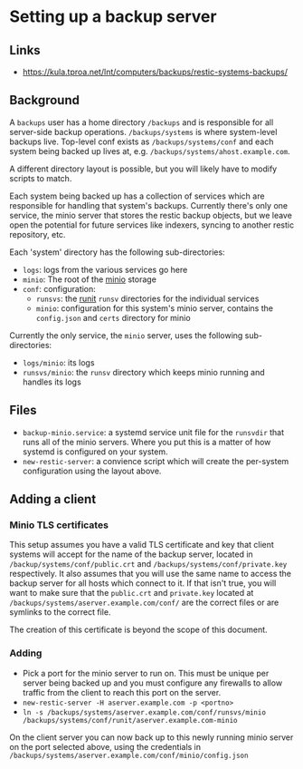 # Setting up a backup server

## Links
* https://kula.tproa.net/lnt/computers/backups/restic-systems-backups/

## Background
A `backups` user has a home directory `/backups` and is responsible for
all server-side backup operations. `/backups/systems` is where system-level
backups live. Top-level conf exists as `/backups/systems/conf` and each
system being backed up lives at, e.g. `/backups/systems/ahost.example.com`.

A different directory layout is possible, but you will likely have to modify
scripts to match.

Each system being backed up has a collection of services which are responsible
for handling that system's backups. Currently there's only one service, the
minio server that stores the restic backup objects, but we leave open the
potential for future services like indexers, syncing to another restic
repository, etc.

Each 'system' directory has the following sub-directories:
* `logs`: logs from the various services go here
* `minio`: The root of the [minio](https://minio.io/) storage
* `conf`: configuration:
  * `runsvs`: the [runit](http://smarden.org/runit/) `runsv` directories
   for the individual services
  * `minio`: configuration for this system's minio server, contains the
   `config.json` and `certs` directory for minio

Currently the only service, the `minio` server, uses the following sub-
directories:
* `logs/minio`: its logs
* `runsvs/minio`: the `runsv` directory which keeps minio running and
                  handles its logs

## Files
* `backup-minio.service`: a systemd service unit file for the `runsvdir`
  that runs all of the minio servers. Where you put this is a matter of
  how systemd is configured on your system.
* `new-restic-server`: a convience script which will create the per-system
  configuration using the layout above.

## Adding a client

### Minio TLS certificates

This setup assumes you have a valid TLS certificate and key that client
systems will accept for the name of the backup server, located in
`/backup/systems/conf/public.crt` and `/backups/systems/conf/private.key`
respectively. It also assumes that you will use the same name to access
the backup server for all hosts which connect to it. If that isn't true,
you will want to make sure that the `public.crt` and `private.key`
located at `/backups/systems/aserver.example.com/conf/` are the correct
files or are symlinks to the correct file.

The creation of this certificate is beyond the scope of this document.

### Adding

* Pick a port for the minio server to run on. This must be unique per
  server being backed up and you must configure any firewalls to allow
  traffic from the client to reach this port on the server.
* `new-restic-server -H aserver.example.com -p <portno>`
* `ln -s /backups/systems/aserver.example.com/conf/runsvs/minio /backups/systems/conf/runit/aserver.example.com-minio`

On the client server you can now back up to this newly running minio server
on the port selected above, using the credentials in
`/backups/systems/aserver.example.com/conf/minio/config.json`

